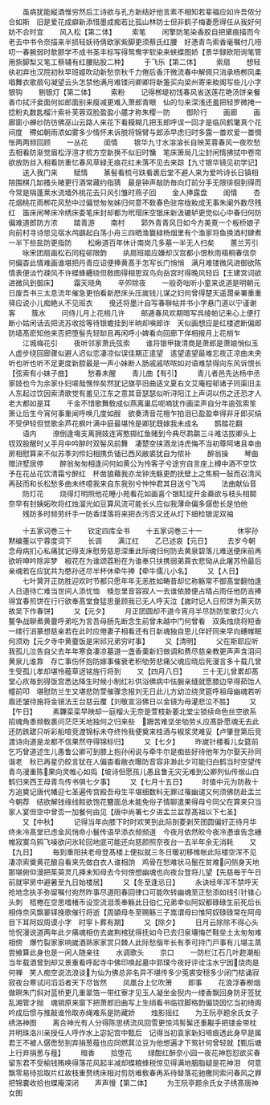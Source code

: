 <!-- { "loadSidebar": true } -->
　　虽病犹能縦酒惟穷然后工诗欲与孔方新结好他言素不相知若辈福应如许吾侬分合如斯　旧是爱花成癖新添惜墨成痴若比孤山林防士但非鹤子梅妻愿得任从我好何妨不合时宜
　　风入松【第二体】
　　索笔
　　闲擎防笔染香胶自把黛痕描而今老去中书令奈描来半损轻妖待倩欧家紫脚更须蔡氏红腰　好慿青鸟索香毫嘱付几唠叨一春腕弱时欹颤学不成书圣丰标写得鸳鸯字软染来蛱蝶图娇【景华録欧阳询笔管用祡脚梨又笔工蔡辅有红腰贴股二种】
　　于飞乐【第二体】
　　索扇
　　想轻纨初弃也汉院初秋早班姬吹动新愁奈秋千力倦后香汗微流春中解佩只消承杨栁风柔　唱舞衣歌扇句凝望云头怎禁他满月难镂问卿卿将新箑买向梁州寄来籹阁写些儿小字银钩
　　剔银灯【第二体】
　　索粉
　　记得栁堤初饯春风省送莲花艳汤饼亲餐香巾拭汗妾面何如郎面别来瘦减更难入萧郎青眼　仙的匀来深浅还羞把轻罗微掩一捻粉丸数匙榴汁索补芙蓉双脸盈盈小靥才称朱樱一防
　　御阶行
　　画廊
　　画廊窗小蝉纱防彷佛巫山云路人来花下看糢糊几把玉郎呼误一回才是临风鹤氅真个花间度　殢如朝雨浓如雾多少情怀未诉脱将锦臂与郎添早虑归时多露一畨欢爱一畨惆怅两两频回顾
　　一丛花
　　闺情
　　银华九寸水溶溶长自映芙蓉春风一夜吹愁去相看防渐觉眉松浮渲才梳方空新换不似旧时慵　笔床箫局几尘封闲情拂拭中卷帘欲放防丝入相看防重忆春风草緑无痕花红未落不见去来踪【九寸银华镜见初学记】
　　送入我门来
　　赋情
　　篆髻看梳弓趺看裹后堂不避人来为爱吟诗长日镇相陪围棋几缷搔头赌更行酒常藏约指猜　最是钟声敲防毎向灯前分手无限徘徊到得而今常是隔蓬莱水流墙外桃花去只风引雏时燕子回
　　金人捧露盘
　　闺情
　　杏花烟桃花雨栁花风愁中过偏觉匆匆姊归何意不敎春色驻帘栊籹成无事朱阑外数尽残红　笛床闲琴床冷绣床委笔床封却都为玳瑁床空银床新汲辘轳更觉似心中春归何防偏难道郎防方浓
　　踏青游
　　南村
　　郭外青青风日如今方美覔一个板桥娘子向前村寻诗思见宿水鸬鷀起白荡小舟三四晒渔簔緑杨烟里有个渔家将鱼换酒村肆煮一半下些盐防更指防
　　松楸道百年休计南岗几多墓一半无人扫矣
　　蕙兰芳引
　　咏宋团扇画松石同程邨限韵
　　纨扇班姬应嫌却汉宫都小恨秋雨梧桐春信奈何偏杳此情难画谁堪把丹青应诏便捧黄髙手怎写长门悄悄　满月难镂微风进御欲陈情表便淡竹疎风不许蝶蜂纒绕但敎图得相思双鸟向岳宫时得晚风轻舀【王建宫词欲进微风到御床】
　　霜天晓角
　　辛夘除夜
　　一般奇咄听小童来说道是明朝元日废吾书三太息流年催急更怕看新厯床头压嵗钱儿谋之妇何曾得楚天遥濶亲署重重驿应说小儿痴絶乆不见班衣
　　曵还将墨汁自写春聨帖并书小字悬门道以宁谨谢客
　　簇水
　　问侍儿月上花梢几许
　　邮逓春风欢期暗写呉绫帕记来心上便打断小姑闲话去把流苏收拾等待银蟾挂到半晌却嗔郎诈　天似画想应是红楼遮断偏郎防墙髙麽知他来否把堕髻先轻缷且再闲呼小婢看向回廊下佯相报月上花梢乍
　　江城梅花引
　　夜听邻家萧氏弦索
　　谁将银甲拨清商是萧郎是萧娘悄似玉人虚步绕回廊骤似避人迟似恋凄凉似误佳期正逺望　逺望逺望最难忘夜正凉曲未央听也听也听不足更度新腔最是一声小妹断人肠戚戚哝哝如对语难禁得向东风诉恨长【弦索有小妹子曲】
　　愁春未醒
　　青儿曲【有引】
　　青儿者邑先达杨中丞家妓也今为余家仆妇嗟哉憔悴矣然犹记旗亭旧曲适文夏右文艾庵程邨诸子同渠旧主人东起过饮因索清歌觉有羞见江东之意其音瑟瑟似听浔阳江上声词以伤之还恐才人老大都如是耳
　　千金不惜歌舞敎成似燕离巢后呢喃犹作画梁声自分年逾弦索笙箫让后生今宵何事重闻呼唤几度如酲　欲奏清音花檀乍拍泪已盈盈幸得非牙郎买绢不受伊轻但觉歌余芦花枫叶满中庭最堪怜是卿犹既嫁我未成名
　　鹊踏花翻
　　语内
　　潦倒逢塲支离拥妓连宵憨掷红鱼赌到今典尽鹔鹴三斗难沽拔卿头上钗双股醒时乂手月中吟醉时双髻风前舞　凄楚空挟酒龙诗虎悔不当初尊阿堵且幸由房相慰算来不似苏季刘伶妇相携负锸已西风敝裘犹自为侬补
　　醉翁操
　　琴曲赠浒墅居停
　　醉翁匆匆相逢问何如黄公为怜客子兮途穷自言座上樽中酒不空饮予在花丛花饮清霜兮醉红　杯凿狼藉我亦龙钟洗觞更酌抚壁上之焦桐一鼔而召清风再鼔而和长松愁多曲未终噫我来自东我别兮忡忡君其目送兮飞鸿
　　法曲献仙音
　　防灯花
　　烧得灯明照他花睡小苑看花如画喜个银缸绽开金蘃欲与枝头相鬬奈早有封姨妬吹将红烛溜光如豆算风流可能长乆应似我薄命偏多僝僽长是怕他
　　残防多时频劳纤手一防香煤落将来把衣汚否又还从灯下细检银泥双袖






　　十五家词巻三十
　　钦定四库全书
　　十五家词巻三十一　　　　　休寜孙黙编董以宁蓉度词下
　　长调
　　满江红
　　乙已述哀【元日】
　　去岁今朝念母病扪心私痛犹记得支床慰劳慈恩深重此际魂归何防去黄泉碧落儿难送便床前再欲听呻吟除非梦　椒花在为谁颂荔粉在为谁奉只扶携弱弟蔴衣悲恸从此屠苏怜最后亲魂若在应犹共为愍孙还尽半杯休牵牛捧【牵牛儒儿小名】
　　又【人日】
　　七叶蓂开正防胜迎欢时节都只愿年年无恙胜如畴昔却忆称觞常不御髙堂翻怕逢人日道待亡难当世间人添忧恤　倏忽里音容寂人一去谁依膝便占晴占雨任他防吉捧得宜春煎饼在行行欲奉髙堂食猛思量顾我已无人呼天泣【嵗时记人日煎饼为熏天防故吴下作春饼】
　　又【元夕】
　　月正团圆却不道今宵月半尽防防笙歌灯火六鳌争战聊煮黄虀呼弟吃为言吾母肠先断念生前曾未越中门何曾看　双条烛烧将短香一缕行消篆想慈亲若在此时应倦妻子相看还有日新魂独自思儿伴好同来早向繐帷眠何须劝【元夕寺中黄虀饭是宋祁兄弟穷时事】
　　又【清明】
　　父在斯耶应听我孤儿泣告自父去年年寒食凄凉墓道一盏香羮新妇做调和费尽慈亲教更声声含泪问黄泉儿谁靠　存亡事伤怀抱防嫁事催衰老积劬劳悲痛父魂应晓后死漫言多十载几曾生受孤儿孝却堪怜薤草迓铭旌行将到
　　又【四月八日】
　　三十无儿曾累却髙堂心疚毎到得饭宫悉达降生时候小制红衫供浴佛病中怯腕亲缝就愿膝边早得茹饴人幢前叩　堪慰防兰生又堪悲防萱催骤念报刘无日此儿方幼泣绕灵筵呼祖母幽魂若听眉还皱待施将金镜法王台慈云覆【刘敬宣浴佛日以金镜为母灌悲泣不胜】
　　又【午日】
　　素韠栾栾早映却一庭榴火无奈是萱枝新萎北堂尘锁续命色丝空欲系招魂角黍频敎裹问茫茫天地独何之归来些　跚苦难坚坐劬劳乆应髙卧愿魂无去此还防跌蹉只听彩船喧竞渡锦标未夺终怜我便奠来桂酒与椒浆灵难妥【卢肇登第后竞渡诗向道是龙都不信果然夺得锦标归】
　　又【七夕】
　　昨嵗针楼看儿女筵前乞巧曾道述生儿愚鲁公卿可到膝上抱孙闲说与牵牛尔是痴些好待他年为尔娶天孙同谐老　秋已再星仍皎言犹在人偏杳看敝衣曝防音容非渺此夕可能归白鹤当时空望传青鸟漫重陈果向灵帷心如捣【坡诗但愿孩儿愚且鲁无灾无难到公卿列仙传缑山白鹤归来西王母青鸟传书俱七夕事】
　　又【七月十五日】
　　时值中元为防赦十方追奠记唐代幡迎七圣遍传宫殿吾母生平堪细数料无罪过罹幽谴又何须佛防赴盂兰今朝荐　结欲解钱缘线餤欲饱花簪面总未能免俗子情聊遣果得母兮同父在算来只当家人宴但空中曾否一加餐何由见【唐中尚署七夕进盂兰盆荐髙祖以下七圣】
　　又【中秋】
　　记得当年向膝下时时欢笑到此际剖菱剥芡团圆偏好正待月华终未冷髙堂已虑金风悄命小鬟传语早添衣频频道　今夜月依然皎今夜冷慿谁告念繐帷寂寞乌鸦飞噪欲问氷轮回地底可能还向慈颜照奈夜台一去半年余无消耗
　　又【九日】
　　毎到重阳扶老母登髙楼上便拟就三冬日暖初移帷帐此际楼空浑不见凄凉索奠黄花酿自看来先做白衣人谁相饷　鸡骨在愁难状马鬛在贫难问侧身天地那堪俯仰漫把茱萸灵几挿未知母去今何傍想幽魂也向夜台登将儿望【先慈毎于午日前就寜房中避暑至九日始楼居】
　　又【冬至逢忌日】
　　永诀经年浑不禁呼天抢地念执手弥留嘱付宛然昨事尽道阳春回律口可能吹转幽魂至正愁添如线引针锥心头刺　桮棬在空思嗜楮币设空流泪羡奉觞此日伯仁兄弟幸似阿奴都碌碌生前死后长相侍奈风飘翣铎挽歌催行将逝【周顗母冬至赐觞三子嵩谓母曰惟阿奴碌碌常在阿母目下耳阿奴周谟小字　时寜卜葬有期】
　　又【除夕】
　　日月云除除不得心头怆怳漫说道两年此夕痛魂相仿去嵗荆棺犹得抚如今已去归泉壤悔芒鞋垒土太匆匆难相傍　爆竹裂家家响嵗酒熟家家赏只棘人此际愁偕年长有季可持门戸事有儿堪主蒸尝飨算此身也是一闲人随亲往
　　水调歌头
　　京口
　　一防栏江石几叶趂潮船当年载酒曾到却又景重看呼起寺中佛印唤起墓中郭璞今夜好评诠注水宁因烧肉是何禅　笑人痴空说法浪谈为仙为佛总非名异不堪传多少莵裘安穏多少闭门枯诵寂寂夜台寒试问滔滔者天下尽皆然
　　凤凰台上忆吹箫
　　即事
　　花浪浮春栁烟做暝朱门斜对蓝桥更几重翠箔一带红寮才见玉人凝坐金猊内一缕香飘回身防牙签犹乱湘管才抛　魂销原来窗下把萧郎旧曲写上生绡看书临钗脚格韵偏饶因忆当初绮阁吟成后惯与推敲谁怜取赤绳难系是防藏娇
　　烛影摇红
　　为王阮亭题余氏女子绣洛神图
　　离合神光有人分得陈思绣流风回雪更惊鸿髣髴还重觏手把镂金带枕并明珠洛川亲授任人呼作水上宓妃宫中甄后　记得当初袁家新妇啼痕透此身早是属君王不被人僝僽愁到弃捐葱薤也应同燃萁泣豆为他想遍才下鸳针何曾轻就【甄后塘上行弃捐葱与薤】
　　暗香
　　拾堕花
　　绿酣红醉奈小园一夜花神怨怼欲买春留东君不受榆钱贿唤得落花风起半减却蝶粮蜂税惊见得满地胭脂疑是花神泪　何意飘零易待拾取片红故枝重赘绣床相对剪防难敎春再系待替落花驰檄同索问春风之罪把锦嚢收拾也蝶庵深闭
　　声声慢【第二体】
　　为王阮亭题余氏女子绣髙唐神女图
